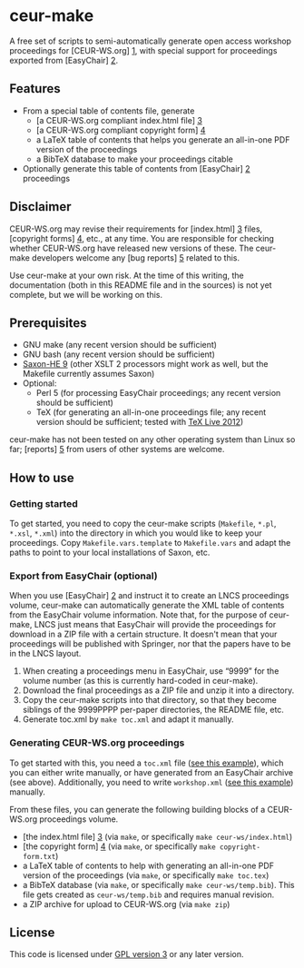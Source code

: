 ceur-make
=========

A free set of scripts to semi-automatically generate open access workshop proceedings for [CEUR-WS.org] [1], with special support for proceedings exported from [EasyChair] [2].

Features
--------

* From a special table of contents file, generate
  * [a CEUR-WS.org compliant index.html file] [3]
  * [a CEUR-WS.org compliant copyright form] [4]
  * a LaTeX table of contents that helps you generate an all-in-one PDF version of the proceedings
  * a BibTeX database to make your proceedings citable
* Optionally generate this table of contents from [EasyChair] [2] proceedings
  
Disclaimer
----------

CEUR-WS.org may revise their requirements for [index.html] [3] files, [copyright forms] [4], etc., at any time.  You are responsible for checking whether CEUR-WS.org have released new versions of these.  The ceur-make developers welcome any [bug reports] [5] related to this.

Use ceur-make at your own risk.  At the time of this writing, the documentation (both in this README file and in the sources) is not yet complete, but we will be working on this.

Prerequisites
-------------

* GNU make (any recent version should be sufficient)
* GNU bash (any recent version should be sufficient)
* [Saxon-HE 9](http://saxon.sourceforge.net/#F9.4HE) (other XSLT 2 processors might work as well, but the Makefile currently assumes Saxon)
* Optional:
  * Perl 5 (for processing EasyChair proceedings; any recent version should be sufficient)
  * TeX (for generating an all-in-one proceedings file; any recent version should be sufficient; tested with [TeX Live 2012](http://www.tug.org/texlive/))

ceur-make has not been tested on any other operating system than Linux so far; [reports] [5] from users of other systems are welcome.

How to use
----------

### Getting started ###

To get started, you need to copy the ceur-make scripts (`Makefile`, `*.pl`, `*.xsl`, `*.xml`) into the directory in which you would like to keep your proceedings.  Copy `Makefile.vars.template` to `Makefile.vars` and adapt the paths to point to your local installations of Saxon, etc.

### Export from EasyChair (optional) ###

When you use [EasyChair] [2] and instruct it to create an LNCS proceedings volume, ceur-make can automatically generate the XML table of contents from the EasyChair volume information.  Note that, for the purpose of ceur-make, LNCS just means that EasyChair will provide the proceedings for download in a ZIP file with a certain structure.  It doesn't mean that your proceedings will be published with Springer, nor that the papers have to be in the LNCS layout.

1. When creating a proceedings menu in EasyChair, use “9999” for the volume number (as this is currently hard-coded in ceur-make).
2. Download the final proceedings as a ZIP file and unzip it into a directory.
3. Copy the ceur-make scripts into that directory, so that they become siblings of the 9999PPPP per-paper directories, the README file, etc.
4. Generate toc.xml by `make toc.xml` and adapt it manually.

### Generating CEUR-WS.org proceedings ###

To get started with this, you need a `toc.xml` file ([see this example](/clange/ceur-make/blob/master/toc.xml)), which you can either write manually, or have generated from an EasyChair archive (see above).  Additionally, you need to write `workshop.xml` ([see this example](/clange/ceur-make/blob/master/workshop.xml)) manually.

From these files, you can generate the following building blocks of a CEUR-WS.org proceedings volume.

* [the index.html file] [3] (via `make`, or specifically `make ceur-ws/index.html`)
* [the copyright form] [4] (via `make`, or specifically `make copyright-form.txt`)
* a LaTeX table of contents to help with generating an all-in-one PDF version of the proceedings (via `make`, or specifically `make toc.tex`)
* a BibTeX database (via `make`, or specifically `make ceur-ws/temp.bib`).  This file gets created as `ceur-ws/temp.bib` and requires manual revision.
* a ZIP archive for upload to CEUR-WS.org (via `make zip`)

License
-------

This code is licensed under [GPL version 3](/clange/ceur-make/blob/master/LICENSE) or any later version.

 [1]: http://ceur-ws.org "CEUR-WS.org"
 [2]: http://easychair.org "EasyChair"
 [3]: http://ceur-ws.org/Vol-XXX/index.html "index.html"
 [4]: http://ceur-ws.org/Non-Ex-Publication-Permission-Template.txt "copyright form"
 [5]: /clange/ceur-make/issues "issues"
